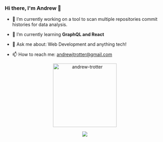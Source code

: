 ### Hi there, I'm Andrew 👋



- 🔭 I’m currently working on a tool to scan multiple repositories commit histories for data analysis.

- 🌱 I’m currently learning **GraphQL and React**

- 💬 Ask me about: Web Development and anything tech!

- 📫 How to reach me: andrewjtrotter@gmail.com

<p align="center">
  <img src="https://github-readme-stats.vercel.app/api/top-langs?username=andrew-trotter&show_icons=true&locale=en&layout=compact&bg_color=101827&title_color=FFFFFF&text_color=de00ff" alt="andrew-trotter" style="height: 200px" />
</p>

<p align="center">
<img src="https://github-readme-stats.vercel.app/api?username=andrew-trotter&bg_color=101827&title_color=FFFFFF&text_color=de00ff" style="height: 200px width: 600px;"/>
</p>
